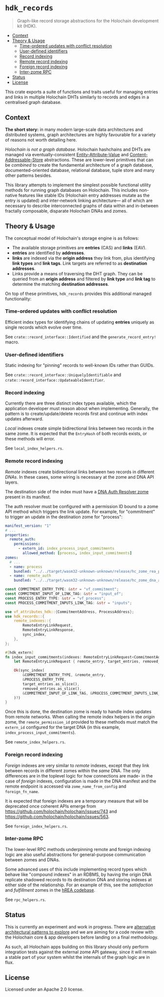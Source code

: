 # `hdk_records`

> Graph-like record storage abstractions for the Holochain development kit (HDK).

<!-- MarkdownTOC -->

- [Context](#context)
- [Theory & Usage](#theory--usage)
	- [Time-ordered updates with conflict resolution](#time-ordered-updates-with-conflict-resolution)
	- [User-defined identifiers](#user-defined-identifiers)
	- [Record indexing](#record-indexing)
	- [Remote record indexing](#remote-record-indexing)
	- [Foreign record indexing](#foreign-record-indexing)
	- [Inter-zome RPC](#inter-zome-rpc)
- [Status](#status)
- [License](#license)

<!-- /MarkdownTOC -->

This crate exports a suite of functions and traits useful for managing entries and links in multiple Holochain DHTs similarly to records and edges in a centralised graph database.

## Context

**The short story:** in many modern large-scale data architectures and distributed systems, graph architectures are highly favourable for a variety of reasons not worth detailing here.

*Holochain is not a graph database.* Holochain hashchains and DHTs are managed via eventually-consistent [Entity-Attribute-Value](https://en.wikipedia.org/wiki/Entity%E2%80%93attribute%E2%80%93value_model) and [Content-Addressable-Store](https://en.wikipedia.org/wiki/Content-addressable_storage) abstractions. These are lower-level primitives that can be *combined* to create the fundamental architecture of a graph database, documented-oriented database, relational database, tuple store and many other patterns besides.

This library attempts to implement the simplest possible functional utility methods for running graph databases on Holochain. This includes non-native features like stable IDs (Holochain entry addresses mutate as the entry is updated) and inter-network linking architecture&mdash; all of which are necessary to describe interconnected graphs of data within and in-between fractally composable, disparate Holochain DNAs and zomes.



## Theory & Usage

The conceptual model of Holochain's storage engine is as follows:

- The available storage primitives are **entries** (CAS) and **links** (EAV).
- **entries** are identified by **addresses**.
- **links** are indexed via the **origin address** they link from, plus identifying **link types** and **link tags**. Link targets are referred to as **destination addresses**.
- Links provide a means of traversing the DHT graph. They can be queried from an **origin address** and filtered by **link type** and **link tag** to determine the matching **destination addresses**.

On top of these primitives, `hdk_records` provides this additional managed functionality:

### Time-ordered updates with conflict resolution

Efficient index types for identifying chains of updating **entries** uniquely as single records which evolve over time.

See `crate::record_interface::Identified` and the `generate_record_entry!` macro.

### User-defined identifiers

Static indexing for "pinning" records to well-known IDs rather than GUIDs.

See `crate::record_interface::UniquelyIdentifiable` and `crate::record_interface::UpdateableIdentifier`.

### Record indexing

Currently there are three distinct index types available, which the application developer must reason about when implementing. Generally, the pattern is to create/update/delete records first and continue with index updates afterward.

*Local* indexes create simple bidirectional links between two records in the same zome. It is expected that the `EntryHash` of both records exists, or these methods will error.

See `local_index_helpers.rs`.

### Remote record indexing

*Remote* indexes create bidirectional links between two records in different *DNAs*. In these cases, some wiring is necessary at the zome and DNA API layers.

The destination side of the index must have a [DNA Auth Resolver zome](https://github.com/holochain-open-dev/dna-auth-resolver/) present in its manifest.

The auth resolver must be configured with a permission ID bound to a zome API method which triggers the link update. For example, for "commitment" to trigger an update in the destination zome for "process":

```yaml
manifest_version: "1"
# ...
properties:
  remote_auth:
    permissions:
      - extern_id: index_process_input_commitments
        allowed_method: [process, index_input_commitments]
zomes:
  # ...
  - name: process
    bundled: "../../target/wasm32-unknown-unknown/release/hc_zome_rea_process.wasm"
  - name: remote_auth
    bundled: "../../target/wasm32-unknown-unknown/release/hc_zome_dna_auth_resolver.wasm"
```

```rust
const COMMITMENT_ENTRY_TYPE: &str = "vf_commitment";
const COMMITMENT_INPUT_OF_LINK_TAG: &str = "input_of";
const PROCESS_ENTRY_TYPE: &str = "vf_process";
const PROCESS_COMMITMENT_INPUTS_LINK_TAG: &str = "inputs";

use vf_attributes_hdk::{CommitmentAddress, ProcessAddress};
use hdk_records::{
    remote_indexes::{
        RemoteEntryLinkRequest,
        RemoteEntryLinkResponse,
        sync_index,
    },
};

#[hdk_extern]
fn index_input_commitments(indexes: RemoteEntryLinkRequest<CommitmentAddress, ProcessAddress>) -> ExternResult<RemoteEntryLinkResponse> {
    let RemoteEntryLinkRequest { remote_entry, target_entries, removed_entries } = indexes;

    Ok(sync_index(
        &COMMITMENT_ENTRY_TYPE, &remote_entry,
        &PROCESS_ENTRY_TYPE,
        target_entries.as_slice(),
        removed_entries.as_slice(),
        &COMMITMENT_INPUT_OF_LINK_TAG, &PROCESS_COMMITMENT_INPUTS_LINK_TAG,
    )?)
}
```

Once this is done, the destination zome is ready to handle index updates from remote networks. When calling the remote index helpers in the *origin* zome, the `remote_permission_id` provided to these methods must match the `extern_id` configured for the target DNA (in this example, `index_process_input_commitments`).

See `remote_index_helpers.rs`.

### Foreign record indexing

*Foreign* indexes are very similar to *remote* indexes, except that they link between records in different zomes within the *same* DNA. The only differences are in the toplevel logic for how connections are made- in the case of *foreign* indexes, configuration is made in the DNA manifest and the remote endpoint is accessed via `zome_name_from_config` and `foreign_fn_name`.

It is expected that foreign indexes are a temporary measure that will be deprecated once coherent APIs emerge from https://github.com/holochain/holochain/issues/743 and https://github.com/holochain/holochain/issues/563.

See `foreign_index_helpers.rs`.

### Inter-zome RPC

The lower-level RPC methods underpinning remote and foreign indexing logic are also useful abstractions for general-purpose communication between zomes and DNAs.

Some advanced uses of this include implementing record types which behave like "compound indexes" in an RDBMS, by having the origin DNA replicate shadowed records to its destination DNA and storing indexes at either side of the relationship. For an example of this, see the *satisfaction* and *fulfillment* zomes in the [hREA codebase](https://github.com/holo-rea/holo-rea/).

See `rpc_helpers.rs`.




## Status

This is currently an experiment and work in progress. There are [alternative architectural patterns to explore](https://github.com/holo-rea/holo-rea/issues/60) and we are aiming for a code review with the Holochain core & app developers before landing on a final methodology.

As such, all Holochain apps building on this library should only perform integration tests against the external zome API gateway, since it will remain a stable part of your system whilst the internals of the graph logic are in flux.


## License

Licensed under an Apache 2.0 license.
